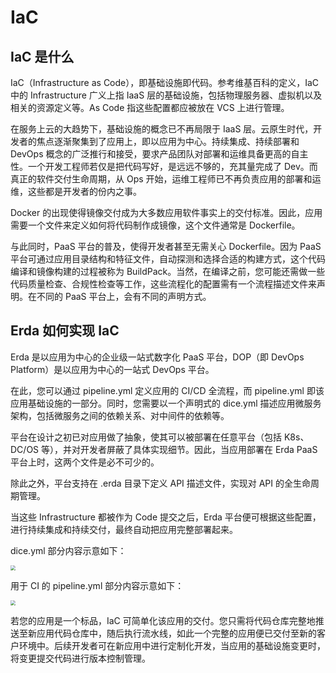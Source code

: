 # IaC

## IaC 是什么
IaC（Infrastructure as Code），即基础设施即代码。参考维基百科的定义，IaC 中的 Infrastructure 广义上指 IaaS 层的基础设施，包括物理服务器、虚拟机以及相关的资源定义等。As Code 指这些配置都应被放在 VCS 上进行管理。

在服务上云的大趋势下，基础设施的概念已不再局限于 IaaS 层。云原生时代，开发者的焦点逐渐聚集到了应用上，即以应用为中心。持续集成、持续部署和 DevOps 概念的广泛推行和接受，要求产品团队对部署和运维具备更高的自主性。一个开发工程师若仅是把代码写好，是远远不够的，充其量完成了 Dev。而真正的软件交付生命周期，从 Ops 开始，运维工程师已不再负责应用的部署和运维，这些都是开发者的份内之事。

Docker 的出现使得镜像交付成为大多数应用软件事实上的交付标准。因此，应用需要一个文件来定义如何将代码制作成镜像，这个文件通常是 Dockerfile。

与此同时，PaaS 平台的普及，使得开发者甚至无需关心 Dockerfile。因为 PaaS 平台可通过应用目录结构和特征文件，自动探测和选择合适的构建方式，这个代码编译和镜像构建的过程被称为 BuildPack。当然，在编译之前，您可能还需做一些代码质量检查、合规性检查等工作，这些流程化的配置需有一个流程描述文件来声明。在不同的 PaaS 平台上，会有不同的声明方式。

## Erda 如何实现 IaC
Erda 是以应用为中心的企业级一站式数字化 PaaS 平台，DOP（即 DevOps Platform）是以应用为中心的一站式 DevOps 平台。

在此，您可以通过 pipeline.yml 定义应用的 CI/CD 全流程，而 pipeline.yml 即该应用基础设施的一部分。同时，您需要以一个声明式的 dice.yml 描述应用微服务架构，包括微服务之间的依赖关系、对中间件的依赖等。

平台在设计之初已对应用做了抽象，使其可以被部署在任意平台（包括 K8s、DC/OS 等），并对开发者屏蔽了具体实现细节。因此，当应用部署在 Erda PaaS 平台上时，这两个文件是必不可少的。

除此之外，平台支持在 .erda 目录下定义 API 描述文件，实现对 API 的全生命周期管理。

当这些 Infrastructure 都被作为 Code 提交之后，Erda 平台便可根据这些配置，进行持续集成和持续交付，最终自动把应用完整部署起来。

dice.yml 部分内容示意如下：

<img src="https://terminus-paas.oss-cn-hangzhou.aliyuncs.com/paas-doc/2021/08/22/5decdb97-f37a-470e-92d2-97fef36cc782.png" style="zoom:50%;" />

用于 CI 的 pipeline.yml 部分内容示意如下：

<img src="https://terminus-paas.oss-cn-hangzhou.aliyuncs.com/paas-doc/2021/08/22/482070a2-55d0-40d5-8379-931b3479daf4.png" style="zoom:50%;" />

若您的应用是一个标品，IaC 可简单化该应用的交付。您只需将代码仓库完整地推送至新应用代码仓库中，随后执行流水线，如此一个完整的应用便已交付至新的客户环境中。后续开发者可在新应用中进行定制化开发，当应用的基础设施变更时，将变更提交代码进行版本控制管理。
